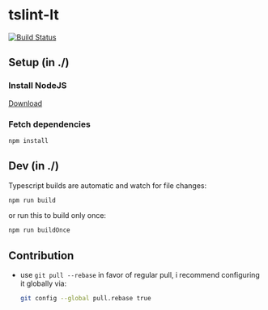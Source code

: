 # tslint-lt

[![Build Status](https://travis-ci.org/ltetzlaff/tslint-lt.svg?token=<token>&branch=master)](https://travis-ci.org/ltetzlaff/tslint-lt)

## Setup (in ./)

### Install NodeJS

[Download](https://nodejs.org/en/download/current/)

### Fetch dependencies

```bash
npm install
```

## Dev (in ./)

Typescript builds are automatic and watch for file changes:
```bash
npm run build
```

or run this to build only once:
```bash
npm run buildOnce
```


## Contribution

- use `git pull --rebase` in favor of regular pull, i recommend configuring it globally via:
  ```bash
  git config --global pull.rebase true
  ```
